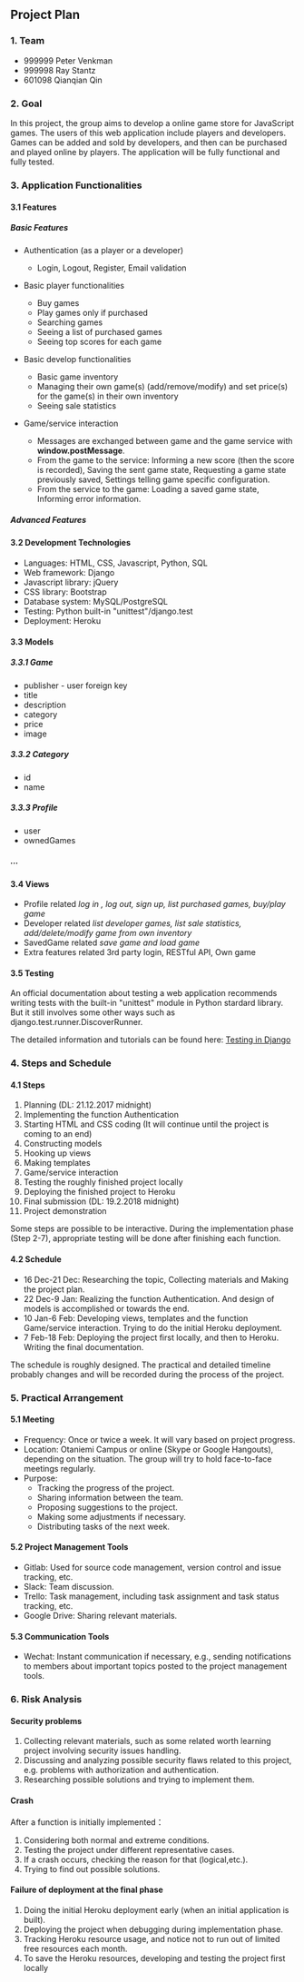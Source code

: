 ﻿Project Plan
-----------------------

### 1. Team

* 999999 Peter Venkman
* 999998 Ray Stantz
* 601098 Qianqian Qin


### 2. Goal

In this project, the group aims to develop a online game store for JavaScript games. The users of this web application include players and developers. Games can be added and sold by developers, and then can be purchased and played online by players. The application will be fully functional and fully tested.

### 3. Application Functionalities

#### 3.1 Features
##### Basic Features
* Authentication (as a player or a developer)
	- Login, Logout, Register, Email validation


* Basic player functionalities
	- Buy games
	- Play games only if purchased
	- Searching games
	- Seeing a list of purchased games
	- Seeing top scores for each game


* Basic develop functionalities
	- Basic game inventory
	-  Managing their own game(s) (add/remove/modify) and set price(s) for the game(s) in their own inventory
	-  Seeing sale statistics


* Game/service interaction
	- Messages are exchanged between game and the game service with **window.postMessage**.
	- From the game to the service: Informing a new score (then the score is recorded), Saving the sent game state, Requesting a game state previously saved, Settings telling game specific configuration.
	- From the service to the game: Loading a saved game state, Informing error information.


##### Advanced Features

<!--- ![schematics](doc/schematics.png) --->

#### 3.2 Development Technologies
* Languages: HTML, CSS, Javascript, Python, SQL
* Web framework: Django
* Javascript library: jQuery 
* CSS library: Bootstrap
* Database system: MySQL/PostgreSQL
* Testing: Python built-in "unittest"/django.test
* Deployment: Heroku

#### 3.3 Models
##### **3.3.1 Game**
- publisher - user foreign key
- title
- description
- category
- price
- image
##### **3.3.2 Category**
- id
- name
##### **3.3.3 Profile**
- user
- ownedGames
##### **...**
#### 3.4 Views
- Profile related
_log in , log out, sign up, list purchased games, buy/play game_
- Developer related
_list developer games, list sale statistics, add/delete/modify game from own inventory_
- SavedGame related
_save game and load game_
- Extra features related
3rd party login, RESTful API, Own game  

#### 3.5 Testing
An official documentation about testing a web application recommends writing tests with the built-in "unittest" module in Python stardard library. But it still involves some other ways such as django.test.runner.DiscoverRunner.

The detailed information and tutorials can be found here:
[Testing in Django](https://docs.djangoproject.com/en/1.11/topics/testing/)

### 4. Steps and Schedule

#### 4.1 Steps

1. Planning (DL: 21.12.2017 midnight)
2. Implementing the function Authentication
3. Starting HTML and CSS coding (It will continue until the project is coming to an end) 
4. Constructing models
5. Hooking up views
6. Making templates
7. Game/service interaction
8. Testing the roughly finished project locally
9. Deploying the finished project to Heroku
10. Final submission (DL: 19.2.2018 midnight)
11. Project demonstration

Some steps are possible to be interactive. During the implementation phase (Step 2-7), appropriate testing will be done after finishing each function.

#### 4.2 Schedule
* 16 Dec-21 Dec: Researching the topic, Collecting materials and Making the project plan.
* 22 Dec-9 Jan: Realizing the function Authentication. And design of models is accomplished or towards the end.
* 10 Jan-6 Feb: Developing views, templates and the function Game/service interaction. Trying to do the initial Heroku deployment.
* 7 Feb-18 Feb: Deploying the project first locally, and then to Heroku. Writing the final documentation.

The schedule is roughly designed. The practical and detailed timeline probably changes and will be recorded during the process of the project.

### 5. Practical Arrangement

#### 5.1 Meeting 

* Frequency: Once or twice a week. It will vary based on project progress.
* Location: Otaniemi Campus or online (Skype or Google Hangouts), depending on the situation. The group will try to hold face-to-face meetings regularly.
* Purpose: 
	- Tracking the progress of the project.
	- Sharing information between the team.
	- Proposing suggestions to the project.
	- Making some adjustments if necessary.
	- Distributing tasks of the next week.

#### 5.2 Project Management Tools

* Gitlab: Used for source code management, version control and issue tracking, etc.
* Slack: Team discussion.
* Trello: Task management, including task assignment and task status tracking, etc.
* Google Drive: Sharing relevant materials.

#### 5.3 Communication Tools

* Wechat: Instant communication if necessary, e.g., sending notifications to members about important topics posted to the project management tools.
	
### 6. Risk Analysis

#### Security problems
1. Collecting relevant materials, such as some related worth learning project involving security issues handling.
2. Discussing and analyzing possible security flaws related to this project, e.g. problems with authorization and authentication.
3. Researching possible solutions and trying to implement them.  

#### Crash
After a function is initially implemented：
1. Considering both normal and extreme conditions. 
2. Testing the project under different representative cases. 
3. If a crash occurs, checking the reason for that (logical,etc.).
4. Trying to find out possible solutions.

#### Failure of deployment at the final phase 
1. Doing the initial Heroku deployment early (when an initial application is built).
2. Deploying the project when debugging during implementation phase.
3. Tracking Heroku resource usage, and notice not to run out of limited free resources each month. 
4. To save the Heroku resources, developing and testing the project first locally